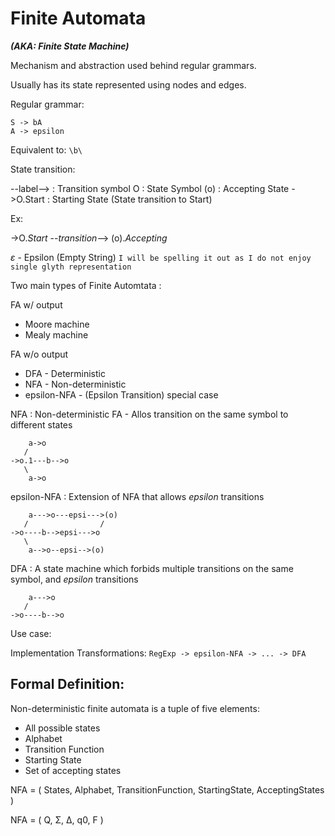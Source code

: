 # Finite Automata
***(AKA: Finite State Machine)***

Mechanism and abstraction used behind regular grammars.

Usually has its state represented using nodes and edges.

Regular grammar:
```
S -> bA
A -> epsilon
```
Equivalent to: `\b\`

State transition:

--label--> : Transition symbol 
O          : State Symbol
(o)        : Accepting State
->O.Start  : Starting State (State transition to Start)

Ex:

->O.*Start* --*transition*--> (o).*Accepting*

*ε* - Epsilon (Empty String)
`I will be spelling it out as I do not enjoy single glyth representation`

Two main types of Finite Automtata :

FA w/ output
* Moore machine
* Mealy machine

FA w/o output
* DFA - Deterministic
* NFA - Non-deterministic
* epsilon-NFA - (Epsilon Transition) special case

NFA : Non-deterministic FA - Allos transition on the same symbol to
different states

```
	a->o
   /
->o.1---b-->o
   \
	a->o 
```

epsilon-NFA : Extension of NFA that allows *epsilon* transitions

```
	a--->o---epsi--->(o)
   /		 	    /
->o----b-->epsi--->o
   \
	a-->o--epsi-->(o)
```

DFA : A state machine which forbids multiple transitions on the same symbol, and *epsilon* transitions

```
	a--->o
   /
->o----b-->o
```

Use case:

Implementation Transformations:
```RegExp -> epsilon-NFA -> ... -> DFA```

## Formal Definition:

Non-deterministic finite automata is a tuple of five elements:
* All possible states
* Alphabet
* Transition Function
* Starting State
* Set of accepting states

NFA = ( States, Alphabet, TransitionFunction, StartingState, AcceptingStates )

NFA = ( Q, Σ, Δ, q0, F )
